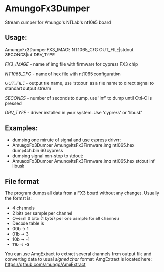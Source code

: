# AmungoFx3Dumper
Stream dumper for Amungo's NTLab's nt1065 board

## Usage:
AmungoFx3Dumper FX3_IMAGE NT1065_CFG  OUT_FILE|stdout  SECONDS|inf DRV_TYPE

_FX3_IMAGE_  - name of img file with firmware for cypress FX3 chip

_NT1065_CFG_ - name of hex file with nt1065 configuration

_OUT_FILE_   - output file name, use 'stdout' as a file name to direct signal to standart output stream

_SECONDS_    - number of seconds to dump, use 'inf' to dump until Ctrl-C is pressed

_DRV_TYPE_   - driver installed in your system. Use 'cypress' or 'libusb'

## Examples:
* dumping one minute of signal and use cypress driver:
 * AmungoFx3Dumper AmungoItsFx3Firmware.img  nt1065.hex  dump4ch.bin  60  cypress
* dumping signal non-stop to stdout:
 * AmungoFx3Dumper AmungoItsFx3Firmware.img  nt1065.hex  stdout  inf  libusb

## File format
The program dumps all data from a FX3 board without any changes. Usually the format is:

* 4 channels
* 2 bits per sample per channel
* Overall 8 bits (1 byte) per one sample for all channels
* Decode table is
 * 00b ->  1
 * 01b ->  3
 * 10b -> -1
 * 11b -> -3

You can use AmgExtract to extract several channels from output file and converting
data to usual _signed char_ format. AmgExtract is located here: https://github.com/amungo/AmgExtract
